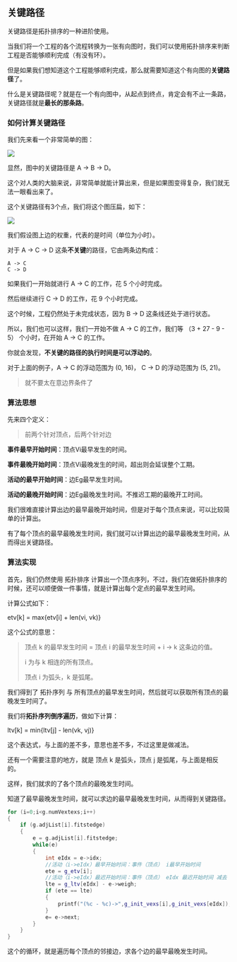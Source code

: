 ## 关键路径

关键路径是拓扑排序的一种进阶使用。

当我们将一个工程的各个流程转换为一张有向图时，我们可以使用拓扑排序来判断工程是否能够顺利完成（有没有环）。

但是如果我们想知道这个工程能够顺利完成，那么就需要知道这个有向图的**关键路径**了。

什么是关键路径呢？就是在一个有向图中，从起点到终点，肯定会有不止一条路，关键路径就是**最长的那条路**。



### 如何计算关键路径

我们先来看一个非常简单的图：

![](critical_path1.png)

显然，图中的关键路径是 A -> B -> D。

这个对人类的大脑来说，非常简单就能计算出来，但是如果图变得复杂，我们就无法一眼看出来了。



这个关键路径有3个点，我们将这个图压扁，如下：

![](critical_path2.png)

我们假设图上边的权重，代表的是时间（单位为小时）。

对于 A -> C -> D 这条**不关键**的路径，它由两条边构成：

```
A -> C
C -> D
```

如果我们一开始就进行 A -> C 的工作，花 5 个小时完成。

然后继续进行 C -> D 的工作，花 9 个小时完成。

这个时候，工程仍然处于未完成状态，因为 B -> D 这条线还处于进行状态。

所以，我们也可以这样，我们一开始不做 A -> C 的工作，我们等 （3 + 27 - 9 - 5） 个小时，在开始 A -> C 的工作。

你就会发现，**不关键的路径的执行时间是可以浮动的**。

对于上面的例子，A -> C 的浮动范围为 (0, 16)， C -> D 的浮动范围为 (5, 21)。

> 就不要太在意边界条件了



### 算法思想

先来四个定义：

>  前两个针对顶点，后两个针对边

**事件最早开始时间**：顶点Vi最早发生的时间。

**事件最晚开始时间**：顶点Vi最晚发生的时间，超出则会延误整个工期。

**活动的最早开始时间**：边Eg最早发生时间。

**活动的最晚开始时间**：边Eg最晚发生时间。不推迟工期的最晚开工时间。

我们很难直接计算出边的最早最晚开始时间，但是对于每个顶点来说，可以比较简单的计算出。

有了每个顶点的最早最晚发生时间，我们就可以计算出边的最早最晚发生时间，从而得出关键路径。



### 算法实现

首先，我们仍然使用 拓扑排序 计算出一个顶点序列，不过，我们在做拓扑排序的时候，还可以顺便做一件事情，就是计算出每个定点的最早发生时间。

计算公式如下：

etv[k] = max{etv[i] + len(vi, vk)}

这个公式的意思：

> 顶点 k 的最早发生时间 = 顶点 i 的最早发生时间 +  i -> k 这条边的值。
>
> i 为与 k 相连的所有顶点。
>
> 顶点 i 为弧头，k 是弧尾。



我们得到了 拓扑序列 与 所有顶点的最早发生时间，然后就可以获取所有顶点的最晚发生时间了。

我们将**拓扑序列倒序遍历**，做如下计算：

ltv[k] = min{ltv[j] - len(vk, vj)}

这个表达式，与上面的差不多，意思也差不多，不过这里是做减法。

还有一个需要注意的地方，就是 顶点 k 是弧头，顶点 j 是弧尾，与上面是相反的。

这样，我们就求的了各个顶点的最晚发生时间。



知道了最早最晚发生时间，就可以求边的最早最晚发生时间，从而得到关键路径。

```c++
for (i=0;i<g.numVextexs;i++)
{
    if (g.adjList[i].fitstedge)
    {
        e = g.adjList[i].fitstedge;
        while(e)
        {
            int eIdx = e->idx;
            //活动（i->eIdx）最早开始时间：事件（顶点） i最早开始时间
            ete = g_etv[i];
            //活动（i->eIdx）最迟开始时间：事件（顶点） eIdx 最迟开始时间 减去 活动持续时间
            lte = g_ltv[eIdx] - e->weigh; 
            if (ete == lte)
            {
                printf("(%c - %c)->",g_init_vexs[i],g_init_vexs[eIdx]);
            }
            e= e->next;
        }
    }
}
```

这个的循环，就是遍历每个顶点的邻接边，求各个边的最早最晚发生时间。